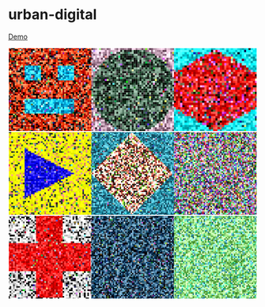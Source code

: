 # urban-digital

[Demo](http://cssdeck.com/labs/full/3zmtyqru)

![Alt text](screenshot.png?raw=true "screenshot")
